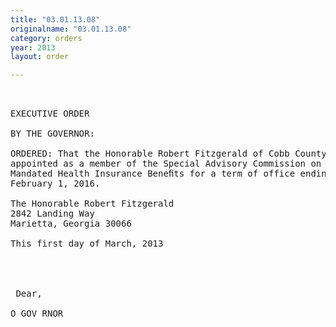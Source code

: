 ```yaml
---
title: "03.01.13.08"
originalname: "03.01.13.08"
category: orders
year: 2013
layout: order

---
```

<pre>
 

EXECUTIVE ORDER

BY THE GOVERNOR:

ORDERED: That the Honorable Robert Fitzgerald of Cobb County, Georgia, is
appointed as a member of the Special Advisory Commission on
Mandated Health Insurance Beneﬁts for a term of office ending
February 1, 2016.

The Honorable Robert Fitzgerald
2842 Landing Way
Marietta, Georgia 30066

This first day of March, 2013

 
 

 Dear,

O GOV RNOR

</pre>
